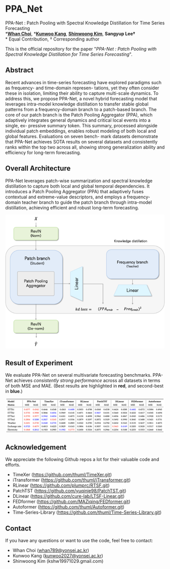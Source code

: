 # PPA_Net
PPA-Net : Patch Pooling with Spectral Knowledge Distillation for Time Series Forecasting  
***[Whan Choi](https://github.com/whan789)**, ***[Kunwoo Kang](https://github.com/kunwookang)**, **[Shinwoong Kim](https://github.com/ALFEE19971029)**, **Sangyup Lee†**  
\* Equal Contribution, † Corresponding author  

This is the official repository for the paper "*PPA-Net : Patch Pooling with Spectral Knowledge Distillation for Time Series Forecasting*".

## Abstract
Recent advances in time-series forecasting have explored paradigms such as frequency- and time-domain represen- tations, yet they often consider these in isolation, limiting their ability to capture multi-scale dynamics. To address this, we propose PPA-Net, a novel hybrid forecasting model that leverages intra-model knowledge distillation to transfer stable global patterns from a frequency-domain branch to a patch-based branch. The core of our patch branch is the Patch Pooling Aggregator (PPA), which adaptively integrates general dynamics and critical local events into a single, ex- pressive summary token. This summary, processed alongside individual patch embeddings, enables robust modeling of both local and global features. Evaluations on seven bench- mark datasets demonstrate that PPA-Net achieves SOTA results on several datasets and consistently ranks within the top two across all, showing strong generalization ability and efficiency for long-term forecasting.

## Overall Architecture
PPA-Net leverages patch-wise summarization and spectral knowledge distillation to capture both local and global temporal dependencies.
It introduces a Patch Pooling Aggregator (PPA) that adaptively fuses contextual and extreme-value descriptors, and employs a frequency-domain teacher branch to guide the patch branch through intra-model distillation, achieving efficient and robust long-term forecasting.

<img src="img/Overall.png" width="600">

## Result of Experiment
We evaluate PPA-Net on several multivariate forecasting benchmarks.
PPA-Net achieves *consistently strong performance* across all datasets in terms of both MSE and MAE. (Best results are highlighted in **red**, and second-best in **blue**.)

<img src="img/experiment_result.png" width="800"/>

## Acknowledgement  

We appreciate the following Github repos a lot for their valuable code and efforts.
* TimeXer (https://github.com/thuml/TimeXer.git)
* iTransformer (https://github.com/thuml/iTransformer.git)
* RLinear (https://github.com/plumprc/RTSF.git)
* PatchTST (https://github.com/yuqinie98/PatchTST.git)
* DLinear (https://github.com/cure-lab/LTSF-Linear.git)
* FEDformer (https://github.com/MAZiqing/FEDformer.git)
* Autoformer (https://github.com/thuml/Autoformer.git)
* Time-Series-Library (https://github.com/thuml/Time-Series-Library.git)

## Contact
If you have any questions or want to use the code, feel free to contact:

* Whan Choi (whan789@yonsei.ac.kr)
* Kunwoo Kang (kunwoo2027@yonsei.ac.kr)
* Shinwoong Kim (kshw19971029.gmail.com)
